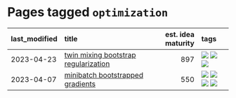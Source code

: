 # Pages tagged `optimization`

|last_modified|title|est. idea maturity|tags
|:---|:---|---:|:---|
|2023-04-23|[twin mixing bootstrap regularization](../twin_mixing_dropout.md)|897|[![](https://img.shields.io/badge/tag-experimental-4072a1)](../tags/experimental.md) [![](https://img.shields.io/badge/tag-optimization-8fb3d)](../tags/optimization.md) [![](https://img.shields.io/badge/tag-scaling-a777bf)](../tags/scaling.md)|
|2023-04-07|[minibatch bootstrapped gradients](../minibatch-bootstrapped-gradients.md)|550|[![](https://img.shields.io/badge/tag-experimental-4072a1)](../tags/experimental.md) [![](https://img.shields.io/badge/tag-optimization-8fb3d)](../tags/optimization.md) [![](https://img.shields.io/badge/tag-training-8a140)](../tags/training.md) [![](https://img.shields.io/badge/tag-wip-abf295)](../tags/wip.md)|